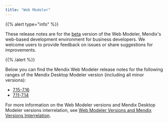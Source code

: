 ```yaml
---
title: "Web Modeler"
---
```


{{% alert type="info" %}}

These release notes are for the [beta](../beta-features/index) version of the Web Modeler, Mendix's web-based development environment for business developers. We welcome users to provide feedback on issues or share suggestions for improvements.

{{% /alert %}}

Below you can find the Mendix Web Modeler release notes for the following ranges of the Mendix Desktop Modeler version (including all minor versions): 

* [7.15-7.16](7.15-7.16)
* [7.11-7.14](7.11-7.14)

For more information on the Web Modeler versions and Mendix Desktop Modeler versions interrelation, see [Web Modeler Versions and Mendix Versions Interrelation](-./../refguide/web-modeler/versions-wm).